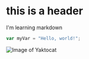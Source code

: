 # this is a header
I'm learning markdown

``` javascript
var myVar = "Hello, world!";
```

![Image of Yaktocat](https://octodex.github.com/images/yaktocat.png)
